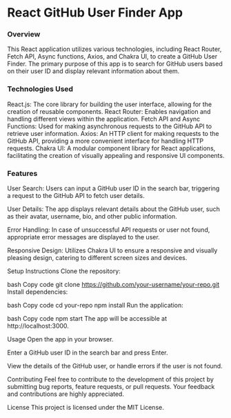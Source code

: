# React GitHub User Finder App
### Overview
This React application utilizes various technologies, including React Router, Fetch API, Async functions, Axios, and Chakra UI, to create a GitHub User Finder. The primary purpose of this app is to search for GitHub users based on their user ID and display relevant information about them.

### Technologies Used
React.js: The core library for building the user interface, allowing for the creation of reusable components.
React Router: Enables navigation and handling different views within the application.
Fetch API and Async Functions: Used for making asynchronous requests to the GitHub API to retrieve user information.
Axios: An HTTP client for making requests to the GitHub API, providing a more convenient interface for handling HTTP requests.
Chakra UI: A modular component library for React applications, facilitating the creation of visually appealing and responsive UI components.

### Features
User Search: Users can input a GitHub user ID in the search bar, triggering a request to the GitHub API to fetch user details.

User Details: The app displays relevant details about the GitHub user, such as their avatar, username, bio, and other public information.

Error Handling: In case of unsuccessful API requests or user not found, appropriate error messages are displayed to the user.

Responsive Design: Utilizes Chakra UI to ensure a responsive and visually pleasing design, catering to different screen sizes and devices.

Setup Instructions
Clone the repository:

bash
Copy code
git clone https://github.com/your-username/your-repo.git
Install dependencies:

bash
Copy code
cd your-repo
npm install
Run the application:

bash
Copy code
npm start
The app will be accessible at http://localhost:3000.

Usage
Open the app in your browser.

Enter a GitHub user ID in the search bar and press Enter.

View the details of the GitHub user, or handle errors if the user is not found.

Contributing
Feel free to contribute to the development of this project by submitting bug reports, feature requests, or pull requests. Your feedback and contributions are highly appreciated.

License
This project is licensed under the MIT License.